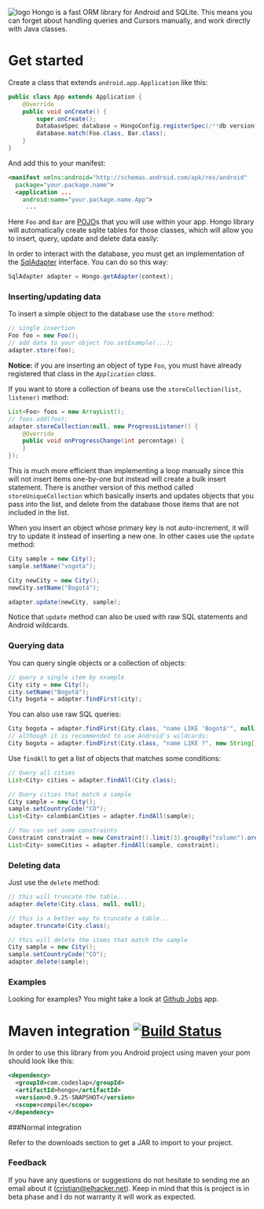 ![logo](https://f.cloud.github.com/assets/144458/407017/d0a0a35c-aad2-11e2-9672-9163c325c622.png) Hongo is a fast ORM library for Android and SQLite. This means you can forget about handling queries and Cursors manually, and work directly with Java classes.

Get started
===========

Create a class that extends `android.app.Application` like this:

```java
public class App extends Application {
    @Override
    public void onCreate() {
        super.onCreate();
        DatabaseSpec database = HongoConfig.registerSpec(/**db version**/1);
        database.match(Foo.class, Bar.class);
    }
}
```

And add this to your manifest:

```xml
<manifest xmlns:android="http://schemas.android.com/apk/res/android"
  package="your.package.name">
  <application ...
    android:name="your.package.name.App">
     ...
```

Here `Foo` and `Bar` are [POJO][1]s that you will use within your app. Hongo library will automatically create
sqlite tables for those classes, which will allow you to insert, query, update and delete data easily:

In order to interact with the database, you must get an implementation of the [SqlAdapter][2] interface. You can do
so this way:

```java
SqlAdapter adapter = Hongo.getAdapter(context);
```

### Inserting/updating data

To insert a simple object to the database use the `store` method:

```java
// single insertion
Foo foo = new Foo();
// add data to your object foo.setExample(...);
adapter.store(foo);
```

 **Notice:** if you are inserting an object of type `Foo`, you must have already registered that class in the
 *`Application` class*.

If you want to store a collection of beans use the `storeCollection(list, listener)` method:

```java
List<Foo> foos = new ArrayList();
// foos.add(foo);
adapter.storeCollection(null, new ProgressListener() {
    @Override
    public void onProgressChange(int percentage) {
    }
});
```

This is much more efficient than implementing a loop manually since this will not insert items one-by-one but instead
will create a bulk insert statement. There is another version of this method called `storeUniqueCollection` which
basically inserts and updates objects that you pass into the list, and delete from the database those items that are not
included in the list.

When you insert an object whose primary key is not auto-increment, it will try to update it instead of inserting a new
one. In other cases use the `update` method:

```java
City sample = new City();
sample.setName("vogota");

City newCity = new City();
newCity.setName("Bogotá");

adapter.update(newCity, sample);
```

Notice that `update` method can also be used with raw SQL statements and Android wildcards.

### Querying data

You can query single objects or a collection of objects:

```java
// query a single item by example
City city = new City();
city.setName("Bogotá");
City bogota = adapter.findFirst(city);
```

You can also use raw SQL queries:

```java
City bogota = adapter.findFirst(City.class, "name LIKE 'Bogotá'", null);
// although it is recommended to use Android's wildcards:
City bogota = adapter.findFirst(City.class, "name LIKE ?", new String[]{"Bogotá"});
```

Use `findAll` to get a list of objects that matches some conditions:

```java
// Query all cities
List<City> cities = adapter.findAll(City.class);

// Query cities that match a sample
City sample = new City();
sample.setCountryCode("CO");
List<City> colombianCities = adapter.findAll(sample);

// You can set some constraints
Constraint constraint = new Constraint().limit(3).groupBy("column").orderBy("name");
List<City> someCities = adapter.findAll(sample, constraint);
```

### Deleting data

Just use the `delete` method:

```java
// this will truncate the table...
adapter.delete(City.class, null, null);

// this is a better way to truncate a table...
adapter.truncate(City.class);

// this will delete the items that match the sample
City sample = new City();
sample.setCountryCode("CO");
adapter.delete(sample);
```

### Examples

Looking for examples? You might take a look at [Github Jobs][3] app.

Maven integration [![Build Status](https://travis-ci.org/casidiablo/hongo.png?branch=master)](https://travis-ci.org/casidiablo/hongo)
=================


In order to use this library from you Android project using maven your pom should look like this:

```xml
<dependency>
  <groupId>com.codeslap</groupId>
  <artifactId>hongo</artifactId>
  <version>0.9.25-SNAPSHOT</version>
  <scope>compile</scope>
</dependency>
```

###Normal integration

Refer to the downloads section to get a JAR to import to your project.

### Feedback

If you have any questions or suggestions do not hesitate to sending me an email about it (cristian@elhacker.net).
Keep in mind that this is project is in beta phase and I do not warranty it will work as expected.

  [1]: http://en.wikipedia.org/wiki/Plain_Old_Java_Object
  [2]: https://github.com/casidiablo/hongo/blob/develop/src/main/java/com/codeslap/hongo/SqlAdapter.java
  [3]: http://github.com/casidiablo/github-jobs
